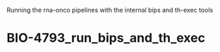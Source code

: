 Running the rna-onco pipelines with the internal bips and th-exec tools
# BIO-4793_run_bips_and_th_exec

